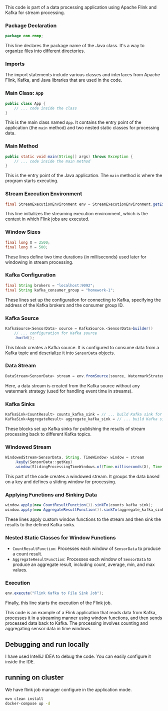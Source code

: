 This code is part of a data processing application using Apache Flink and Kafka for stream processing.

### Package Declaration
```java
package com.rnmp;
```
This line declares the package name of the Java class. It's a way to organize files into different directories.

### Imports
The import statements include various classes and interfaces from Apache Flink, Kafka, and Java libraries that are used in the code.

### Main Class: `App`
```java
public class App {
    // ... code inside the class
}
```
This is the main class named `App`. It contains the entry point of the application (the `main` method) and two nested static classes for processing data.

### Main Method
```java
public static void main(String[] args) throws Exception {
    // ... code inside the main method
}
```
This is the entry point of the Java application. The `main` method is where the program starts executing.

### Stream Execution Environment
```java
final StreamExecutionEnvironment env = StreamExecutionEnvironment.getExecutionEnvironment();
```
This line initializes the streaming execution environment, which is the context in which Flink jobs are executed.

### Window Sizes
```java
final long X = 2500;
final long Y = 500;
```
These lines define two time durations (in milliseconds) used later for windowing in stream processing.

### Kafka Configuration
```java
final String brokers = "localhost:9092";
final String kafka_consumer_group = "homework-1";
```
These lines set up the configuration for connecting to Kafka, specifying the address of the Kafka brokers and the consumer group ID.

### Kafka Source
```java
KafkaSource<SensorData> source = KafkaSource.<SensorData>builder()
    // ... configuration for Kafka source
    .build();
```
This block creates a Kafka source. It is configured to consume data from a Kafka topic and deserialize it into `SensorData` objects.

### Data Stream
```java
DataStream<SensorData> stream = env.fromSource(source, WatermarkStrategy.noWatermarks(), "Kafka Source");
```
Here, a data stream is created from the Kafka source without any watermark strategy (used for handling event time in streams).

### Kafka Sinks
```java
KafkaSink<CountResult> counts_kafka_sink = // ... build Kafka sink for count results
KafkaSink<AggregateResult> aggregate_kafka_sink = // ... build Kafka sink for aggregate results
```
These blocks set up Kafka sinks for publishing the results of stream processing back to different Kafka topics.

### Windowed Stream
```java
WindowedStream<SensorData, String, TimeWindow> window = stream
    .keyBy(SensorData::getKey)
    .window(SlidingProcessingTimeWindows.of(Time.milliseconds(X), Time.milliseconds(Y)));
```
This part of the code creates a windowed stream. It groups the data based on a key and defines a sliding window for processing.

### Applying Functions and Sinking Data
```java
window.apply(new CountResultFunction()).sinkTo(counts_kafka_sink);
window.apply(new AggregateResultFunction()).sinkTo(aggregate_kafka_sink);
```
These lines apply custom window functions to the stream and then sink the results to the defined Kafka sinks.

### Nested Static Classes for Window Functions
- `CountResultFunction`: Processes each window of `SensorData` to produce a count result.
- `AggregateResultFunction`: Processes each window of `SensorData` to produce an aggregate result, including count, average, min, and max values.

### Execution
```java
env.execute("Flink Kafka to File Sink Job");
```
Finally, this line starts the execution of the Flink job.

This code is an example of a Flink application that reads data from Kafka, processes it in a streaming manner using window functions, and then sends processed data back to Kafka. The processing involves counting and aggregating sensor data in time windows.

## Debugging and run locally
I have used IntelliJ IDEA to debug the code. You can easily configure it inside the IDE.

## running on cluster

We have flink job manager configure in the application mode.

```bash
mvn clean install
docker-compose up -d
```
